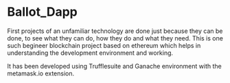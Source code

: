 # Ballot_Dapp

First projects of an unfamiliar technology are done just because they can be done, to see what they can do, how they do and what they need.
This is one such begineer blockchain project based on ethereum which helps in understanding the development environment and working. 

It has been developed using Trufflesuite and Ganache environment with the metamask.io extension. 


